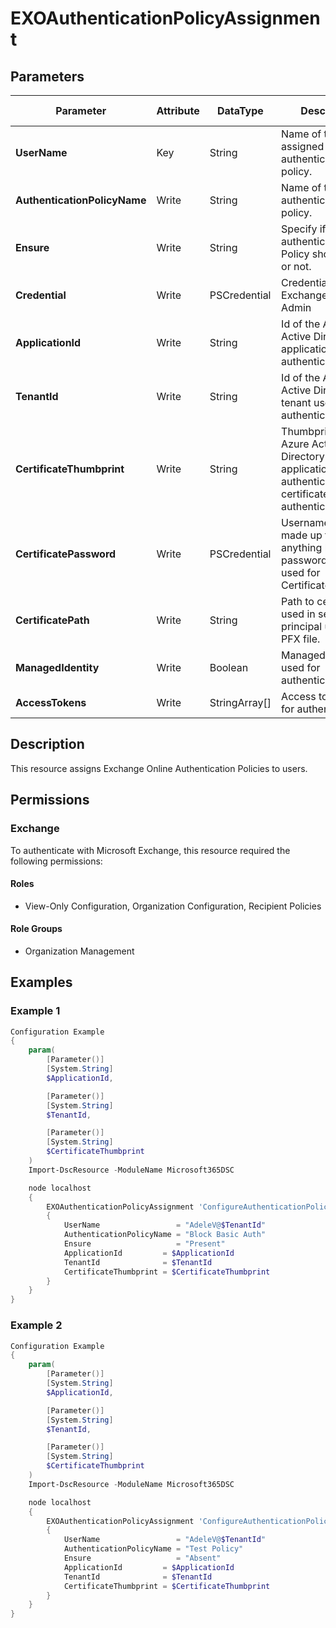 ﻿# EXOAuthenticationPolicyAssignment

## Parameters

| Parameter | Attribute | DataType | Description | Allowed Values |
| --- | --- | --- | --- | --- |
| **UserName** | Key | String | Name of the user assigned to the authentication policy. | |
| **AuthenticationPolicyName** | Write | String | Name of the authentication policy. | |
| **Ensure** | Write | String | Specify if the authentication Policy should exist or not. | `Present`, `Absent` |
| **Credential** | Write | PSCredential | Credentials of the Exchange Global Admin | |
| **ApplicationId** | Write | String | Id of the Azure Active Directory application to authenticate with. | |
| **TenantId** | Write | String | Id of the Azure Active Directory tenant used for authentication. | |
| **CertificateThumbprint** | Write | String | Thumbprint of the Azure Active Directory application's authentication certificate to use for authentication. | |
| **CertificatePassword** | Write | PSCredential | Username can be made up to anything but password will be used for CertificatePassword | |
| **CertificatePath** | Write | String | Path to certificate used in service principal usually a PFX file. | |
| **ManagedIdentity** | Write | Boolean | Managed ID being used for authentication. | |
| **AccessTokens** | Write | StringArray[] | Access token used for authentication. | |

## Description

This resource assigns Exchange Online Authentication Policies to users.

## Permissions

### Exchange

To authenticate with Microsoft Exchange, this resource required the following permissions:

#### Roles

- View-Only Configuration, Organization Configuration, Recipient Policies

#### Role Groups

- Organization Management

## Examples

### Example 1


```powershell
Configuration Example
{
    param(
        [Parameter()]
        [System.String]
        $ApplicationId,

        [Parameter()]
        [System.String]
        $TenantId,

        [Parameter()]
        [System.String]
        $CertificateThumbprint
    )
    Import-DscResource -ModuleName Microsoft365DSC

    node localhost
    {
        EXOAuthenticationPolicyAssignment 'ConfigureAuthenticationPolicyAssignment'
        {
            UserName                 = "AdeleV@$TenantId"
            AuthenticationPolicyName = "Block Basic Auth"
            Ensure                   = "Present"
            ApplicationId         = $ApplicationId
            TenantId              = $TenantId
            CertificateThumbprint = $CertificateThumbprint
        }
    }
}
```

### Example 2


```powershell
Configuration Example
{
    param(
        [Parameter()]
        [System.String]
        $ApplicationId,

        [Parameter()]
        [System.String]
        $TenantId,

        [Parameter()]
        [System.String]
        $CertificateThumbprint
    )
    Import-DscResource -ModuleName Microsoft365DSC

    node localhost
    {
        EXOAuthenticationPolicyAssignment 'ConfigureAuthenticationPolicyAssignment'
        {
            UserName                 = "AdeleV@$TenantId"
            AuthenticationPolicyName = "Test Policy"
            Ensure                   = "Absent"
            ApplicationId         = $ApplicationId
            TenantId              = $TenantId
            CertificateThumbprint = $CertificateThumbprint
        }
    }
}
```


